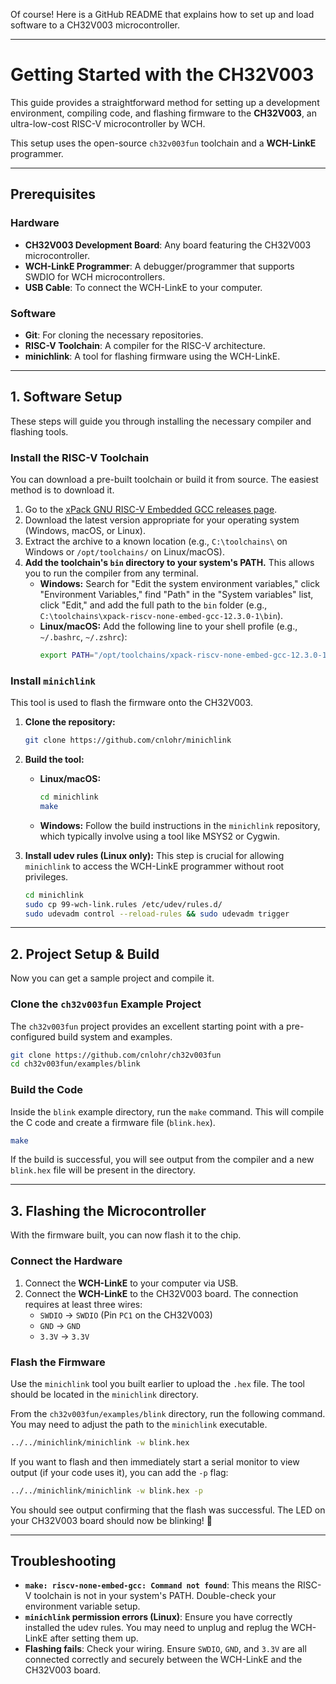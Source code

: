 Of course\! Here is a GitHub README that explains how to set up and load software to a CH32V003 microcontroller.

-----

# Getting Started with the CH32V003

This guide provides a straightforward method for setting up a development environment, compiling code, and flashing firmware to the **CH32V003**, an ultra-low-cost RISC-V microcontroller by WCH.

This setup uses the open-source `ch32v003fun` toolchain and a **WCH-LinkE** programmer.

-----

## Prerequisites

### Hardware

  * **CH32V003 Development Board**: Any board featuring the CH32V003 microcontroller.
  * **WCH-LinkE Programmer**: A debugger/programmer that supports SWDIO for WCH microcontrollers.
  * **USB Cable**: To connect the WCH-LinkE to your computer.

### Software

  * **Git**: For cloning the necessary repositories.
  * **RISC-V Toolchain**: A compiler for the RISC-V architecture.
  * **minichlink**: A tool for flashing firmware using the WCH-LinkE.

-----

## 1\. Software Setup

These steps will guide you through installing the necessary compiler and flashing tools.

### Install the RISC-V Toolchain

You can download a pre-built toolchain or build it from source. The easiest method is to download it.

1.  Go to the [xPack GNU RISC-V Embedded GCC releases page](https://github.com/xpack-dev-tools/riscv-none-embed-gcc-xpack/releases).
2.  Download the latest version appropriate for your operating system (Windows, macOS, or Linux).
3.  Extract the archive to a known location (e.g., `C:\toolchains\` on Windows or `/opt/toolchains/` on Linux/macOS).
4.  **Add the toolchain's `bin` directory to your system's PATH.** This allows you to run the compiler from any terminal.
      * **Windows:** Search for "Edit the system environment variables," click "Environment Variables," find "Path" in the "System variables" list, click "Edit," and add the full path to the `bin` folder (e.g., `C:\toolchains\xpack-riscv-none-embed-gcc-12.3.0-1\bin`).
      * **Linux/macOS:** Add the following line to your shell profile (e.g., `~/.bashrc`, `~/.zshrc`):
        ```bash
        export PATH="/opt/toolchains/xpack-riscv-none-embed-gcc-12.3.0-1/bin:$PATH"
        ```

### Install `minichlink`

This tool is used to flash the firmware onto the CH32V003.

1.  **Clone the repository:**

    ```bash
    git clone https://github.com/cnlohr/minichlink
    ```

2.  **Build the tool:**

      * **Linux/macOS:**
        ```bash
        cd minichlink
        make
        ```
      * **Windows:** Follow the build instructions in the `minichlink` repository, which typically involve using a tool like MSYS2 or Cygwin.

3.  **Install udev rules (Linux only):** This step is crucial for allowing `minichlink` to access the WCH-LinkE programmer without root privileges.

    ```bash
    cd minichlink
    sudo cp 99-wch-link.rules /etc/udev/rules.d/
    sudo udevadm control --reload-rules && sudo udevadm trigger
    ```

-----

## 2\. Project Setup & Build

Now you can get a sample project and compile it.

### Clone the `ch32v003fun` Example Project

The `ch32v003fun` project provides an excellent starting point with a pre-configured build system and examples.

```bash
git clone https://github.com/cnlohr/ch32v003fun
cd ch32v003fun/examples/blink
```

### Build the Code

Inside the `blink` example directory, run the `make` command. This will compile the C code and create a firmware file (`blink.hex`).

```bash
make
```

If the build is successful, you will see output from the compiler and a new `blink.hex` file will be present in the directory.

-----

## 3\. Flashing the Microcontroller

With the firmware built, you can now flash it to the chip.

### Connect the Hardware

1.  Connect the **WCH-LinkE** to your computer via USB.
2.  Connect the **WCH-LinkE** to the CH32V003 board. The connection requires at least three wires:
      * `SWDIO` -\> `SWDIO` (Pin `PC1` on the CH32V003)
      * `GND` -\> `GND`
      * `3.3V` -\> `3.3V`

### Flash the Firmware

Use the `minichlink` tool you built earlier to upload the `.hex` file. The tool should be located in the `minichlink` directory.

From the `ch32v003fun/examples/blink` directory, run the following command. You may need to adjust the path to the `minichlink` executable.

```bash
../../minichlink/minichlink -w blink.hex
```

If you want to flash and then immediately start a serial monitor to view output (if your code uses it), you can add the `-p` flag:

```bash
../../minichlink/minichlink -w blink.hex -p
```

You should see output confirming that the flash was successful. The LED on your CH32V003 board should now be blinking\! 🎉

-----

## Troubleshooting

  * **`make: riscv-none-embed-gcc: Command not found`**: This means the RISC-V toolchain is not in your system's PATH. Double-check your environment variable setup.
  * **`minichlink` permission errors (Linux)**: Ensure you have correctly installed the udev rules. You may need to unplug and replug the WCH-LinkE after setting them up.
  * **Flashing fails**: Check your wiring. Ensure `SWDIO`, `GND`, and `3.3V` are all connected correctly and securely between the WCH-LinkE and the CH32V003 board.
